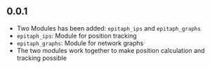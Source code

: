 ## 0.0.1

* Two Modules has been added: ```epitaph_ips``` and ```epitaph_graphs```
* ```epitaph_ips```: Module for position tracking
* ```epitaph_graphs```: Module for network graphs
* The two modules work together to make position calculation and tracking possible
